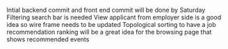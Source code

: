 Intial backend commit and front end commit will be done by Saturday
Filtering search bar is needed
View applicant from employer side is a good idea so wire frame needs to be updated
Topological sorting to have a job recommendation ranking will be a great idea for the browsing page that shows recommended events